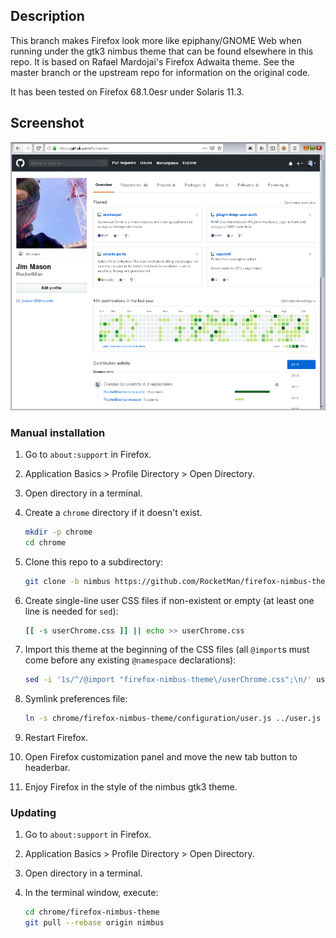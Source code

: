 ## Description

This branch makes Firefox look more like epiphany/GNOME Web when
running under the gtk3 nimbus theme that can be found elsewhere in
this repo.  It is based on Rafael Mardojai's Firefox Adwaita theme.
See the master branch or the upstream repo for information on the
original code.

It has been tested on Firefox 68.1.0esr under Solaris 11.3.

## Screenshot
![screenshot](screenshot.png)

### Manual installation
1. Go to `about:support` in Firefox.

2. Application Basics > Profile Directory > Open Directory.

3. Open directory in a terminal.

4. Create a `chrome` directory if it doesn't exist.

	```sh
	mkdir -p chrome
	cd chrome
	```

5. Clone this repo to a subdirectory:

	```sh
	git clone -b nimbus https://github.com/RocketMan/firefox-nimbus-theme.git
	```

6. Create single-line user CSS files if non-existent or empty (at least one line is needed for `sed`):

	```sh
	[[ -s userChrome.css ]] || echo >> userChrome.css
	```

7. Import this theme at the beginning of the CSS files (all `@import`s must come before any existing `@namespace` declarations):

	```sh
	sed -i '1s/^/@import "firefox-nimbus-theme\/userChrome.css";\n/' userChrome.css
	```

8. Symlink preferences file:

	```sh
	ln -s chrome/firefox-nimbus-theme/configuration/user.js ../user.js
	```

9. Restart Firefox.

10. Open Firefox customization panel and move the new tab button to headerbar.

11. Enjoy Firefox in the style of the nimbus gtk3 theme.

### Updating

1. Go to `about:support` in Firefox.

2. Application Basics > Profile Directory > Open Directory.

3. Open directory in a terminal.

4. In the terminal window, execute:

	```sh
	cd chrome/firefox-nimbus-theme
	git pull --rebase origin nimbus
	```
